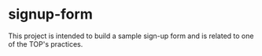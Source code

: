 # signup-form
This project is intended to build a sample sign-up form and is related to one of the TOP's practices.
